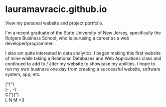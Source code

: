 # lauramavracic.github.io
View my personal website and project portfolio.

I'm a recent graduate of the State University of New Jersey, specifically the Rutgers Business School, who is purusing a career as a web developer/programmer. 

I also am quite interested in data analytics. I began making this first website of mine while taking a Relational Databases and Web Applications class and continued to add to / alter my website to showcase my abilities. I hope to run my own business one day from creating a successful website, software system, app, etc. 

 (^(^) <br>
 (- , -)  <br>
 C(")(")    <br>
          L N M  <3
